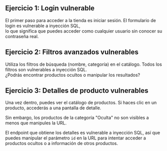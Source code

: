## Ejercicio 1: Login vulnerable

El primer paso para acceder a la tienda es iniciar sesión. El formulario de login es vulnerable a inyección SQL,  
lo que significa que puedes acceder como cualquier usuario sin conocer su contraseña real.

## Ejercicio 2: Filtros avanzados vulnerables

Utiliza los filtros de búsqueda (nombre, categoría) en el catálogo. Todos los filtros son vulnerables a inyección SQL.  
¿Podrás encontrar productos ocultos o manipular los resultados?

## Ejercicio 3: Detalles de producto vulnerables

Una vez dentro, puedes ver el catálogo de productos. Si haces clic en un producto, accederás a una pantalla de detalle.

Sin embargo, los productos de la categoría "Oculta" no son visibles a menos que manipules la URL.

El endpoint que obtiene los detalles es vulnerable a inyección SQL, así que puedes manipular el parámetro `id` en la URL para intentar acceder a productos ocultos o a información de otros productos.